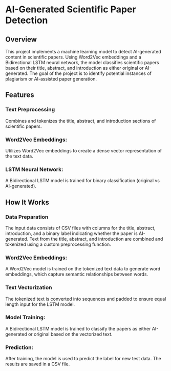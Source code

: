 # AI-Generated Scientific Paper Detection
## Overview
This project implements a machine learning model to detect AI-generated content in scientific papers. Using Word2Vec embeddings and a Bidirectional LSTM neural network, the model classifies scientific papers based on their title, abstract, and introduction as either original or AI-generated. The goal of the project is to identify potential instances of plagiarism or AI-assisted paper generation.

## Features
### Text Preprocessing 
Combines and tokenizes the title, abstract, and introduction sections of scientific papers.
### Word2Vec Embeddings: 
Utilizes Word2Vec embeddings to create a dense vector representation of the text data.
### LSTM Neural Network:
A Bidirectional LSTM model is trained for binary classification (original vs AI-generated).

## How It Works
### Data Preparation

The input data consists of CSV files with columns for the title, abstract, introduction, and a binary label indicating whether the paper is AI-generated.
Text from the title, abstract, and introduction are combined and tokenized using a custom preprocessing function.
### Word2Vec Embeddings:

A Word2Vec model is trained on the tokenized text data to generate word embeddings, which capture semantic relationships between words.
### Text Vectorization

The tokenized text is converted into sequences and padded to ensure equal length input for the LSTM model.
### Model Training:

A Bidirectional LSTM model is trained to classify the papers as either AI-generated or original based on the vectorized text.
### Prediction:

After training, the model is used to predict the label for new test data. The results are saved in a CSV file.
